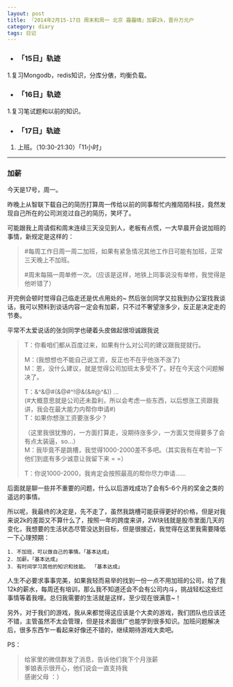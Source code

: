 ```yaml
---
layout: post
title: 『2014年2月15-17日 周末和周一 北京 霾霾晴』加薪2k，晋升万元户
category: diary
tags: 日记
---
```

- ### **「15日」轨迹**
1.复习Mongodb，redis知识，分库分俵，均衡负载。
- ### **「16日」轨迹**
1.复习笔试题和以前的知识。
- ### **「17日」轨迹**
1. 上班。（10:30-21:30）「11小时」

- - -

### **加薪**
今天是17号，周一。

昨晚上从智联下载自己的简历打算周一传给以前的同事帮忙内推陌陌科技，竟然发现自己所在的公司浏览过自己的简历，笑坏了。

可能跟我上周请假和周末连续三天没见到人，老板有点慌，一大早晨开会说加班的事情，新规定是这样的：

> #每周工作日周一周二加班，如果有紧急情况其他工作日可能有加班，正常三天晚上不加班。
>
> #周末每隔一周单修一次。（应该是这样，地铁上同事说没有单修，我觉得是他听错了）

开完例会顿时觉得自己临走还是优点用处的~ 然后张剑同学又拉我到办公室找我谈话，我可以预料到谈话内容一定会有加薪，只不过不奢望涨多少，反正是决定走的节奏。

平常不太爱说话的张剑同学也硬着头皮做起很坦诚跟我说

> T：你看咱们都从百度过来，如果有什么对公司的建议跟我提就行。
>
> M：(我想想也不能自己说工资，反正也不在乎他涨不涨了)   
M：恩，没什么建议，就是觉得公司加班太多受不了。好在今天这个问题解决了。
>
> T：&^&@#(&@#^!@&(&#@^&)) ...   
(#大概意思就是公司还未盈利，所以会考虑一些东西，以后想涨工资跟我讲，我会在最大能力内帮你申请#)  
T：如果你想涨工资要涨多少？
>
> （这里我很犹豫的，一方面打算走，没期待涨多少，一方面又觉得要多了会有点太装逼，so...）  
> M：我毕竟不是跳槽，我觉得1000-2000差不多吧。（其实我有在考验一下他们到底有多少诚意让我留下来 = =）
>
> T：你说1000-2000，我肯定会按照最高的帮你尽力申请……

后面就是聊一些并不重要的问题，什么以后游戏成功了会有5-6个月的奖金之类的遥远的事情。

所以呢，我最终的决定是，先不走了，虽然我跳槽可能获得更好的价格，但是对我来说2k的差距又不算什么了，按照一年的跨度来讲，2W块钱就是股市里面几天的变化，我想要的生活状态尽管没达到目标，但是很接近，我觉得在这里我需要降低一下心理预期：

	1. 不加班，可以做自己的事情。「基本达成」
	2. 加薪。「基本达成」
	3. 有时间学习其他的知识和技能。 「基本达成」

人生不必要求事事完美，如果我轻而易举的找到一份一点不用加班的公司，给了我12k的薪水，每周还有培训，那么我不知道还会不会有公司内斗，挑战轻松这些烂事情等着我哩。总归我需要的生活就是这样，至少现在很满意~！

另外，对于我们的游戏，我从来都觉得这应该是个大卖的游戏，我们团队也应该还不错，主管虽然不太会管理，但是技术面很广也能学到很多知识。加班问题解决后，很多东西乍一看起来好像还不错的，继续期待游戏大卖吧。

PS：

>给家里的微信群发了消息，告诉他们我下个月涨薪  
爹娘表示很开心，他们说会一直支持我  
感谢父母 ：）